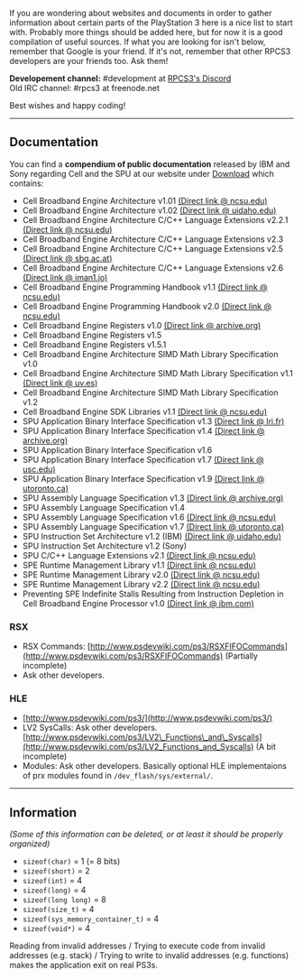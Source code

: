 If you are wondering about websites and documents in order to gather information about certain parts of the PlayStation 3 here is a nice list to start with. Probably more things should be added here, but for now it is a good compilation of useful sources. If what you are looking for isn't below, remember that Google is your friend. If it's not, remember that other RPCS3 developers are your friends too. Ask them!

**Developement channel:** #development at [RPCS3's Discord](https://discord.me/RPCS3)
<br>
Old IRC channel: #rpcs3 at freenode.net

Best wishes and happy coding!

---

## Documentation
You can find a **compendium of public documentation** released by IBM and Sony regarding Cell and the SPU at our website under [Download](https://rpcs3.net/download) which contains:
- Cell Broadband Engine Architecture v1.01 [(Direct link @ ncsu.edu)](http://moss.csc.ncsu.edu/~mueller/cluster/ps3/SDK3.0/docs/arch/CBEA_v1.01_3Oct2006.pdf)
- Cell Broadband Engine Architecture v1.02 [(Direct link @ uidaho.edu)](https://seniordesign.engr.uidaho.edu/2008_2009/hot_threads/docs/CBEA_v1.02_11Oct2007_pub.pdf)
- Cell Broadband Engine Architecture C/C++ Language Extensions v2.2.1 [(Direct link @ ncsu.edu)](http://moss.csc.ncsu.edu/~mueller/cluster/ps3/C++_Language_Extensions_for_CBEA.v2.2.1.pdf)
- Cell Broadband Engine Architecture C/C++ Language Extensions v2.3
- Cell Broadband Engine Architecture C/C++ Language Extensions v2.5 [(Direct link @ sbg.ac.at)](http://www.cosy.sbg.ac.at/~rkutil/dsp08/Language_Extensions_for_CBEA_2.5.pdf)
- Cell Broadband Engine Architecture C/C++ Language Extensions v2.6 [(Direct link @ iman1.jo)](http://iman1.jo/iman1/images/IMAN1-User-Site-Files/Standards/Language_Extensions_for_CBEA_2.6.pdf)
- Cell Broadband Engine Programming Handbook v1.1 [(Direct link @ ncsu.edu)](http://moss.csc.ncsu.edu/~mueller/cluster/ps3/CBE_Tutorial_v1.1_15June2006.pdf)
- Cell Broadband Engine Programming Handbook v2.0 [(Direct link @ ncsu.edu)](http://moss.csc.ncsu.edu/~mueller/cluster/ps3/CBE_Tutorial_v2.0_15December2006.pdf)
- Cell Broadband Engine Registers v1.0 [(Direct link @ archive.org)](https://ia800807.us.archive.org/10/items/CBEPublicRegistersV10/CBE_Public_Registers_v10.pdf)
- Cell Broadband Engine Registers v1.5
- Cell Broadband Engine Registers v1.5.1 
- Cell Broadband Engine Architecture SIMD Math Library Specification v1.0
- Cell Broadband Engine Architecture SIMD Math Library Specification v1.1 [(Direct link @ uv.es)](https://informatica.uv.es/guia/asignatu/AAC/ps3/documentacion/SIMD_Library_Specification_for_CBEA_1.1.pdf)
- Cell Broadband Engine Architecture SIMD Math Library Specification v1.2
- Cell Broadband Engine SDK Libraries v1.1 [(Direct link @ ncsu.edu)](http://moss.csc.ncsu.edu/~mueller/cluster/ps3/libraries_SDK.pdf)
- SPU Application Binary Interface Specification v1.3 [(Direct link @ lri.fr)](https://www.lri.fr/~lacas/ComputerArchitecture/SPU_ABI_v13.pdf)
- SPU Application Binary Interface Specification v1.4 [(Direct link @ archive.org)](https://ia800808.us.archive.org/0/items/SPUABIV14/SPU_ABI_v14.pdf)
- SPU Application Binary Interface Specification v1.6
- SPU Application Binary Interface Specification v1.7 [(Direct link @ usc.edu)](http://ilab.usc.edu/packages/cell-processor/docs/SPU_ABI-Specification_1.7.pdf)
- SPU Application Binary Interface Specification v1.9 [(Direct link @ utoronto.ca)](https://support.scinet.utoronto.ca/Manuals/Cell/SPU_ABI-Specification_1.9.pdf)
- SPU Assembly Language Specification v1.3 [(Direct link @ archive.org)](https://ia600601.us.archive.org/26/items/SPUAssemblyLanguageV13/SPU_assembly_language_v13.pdf)
- SPU Assembly Language Specification v1.4
- SPU Assembly Language Specification v1.6 [(Direct link @ ncsu.edu)](http://moss.csc.ncsu.edu/~mueller/cluster/ps3/SDK3.0/docs/standards/SPU_Assembly_Language_Spec_1.6.pdf)
- SPU Assembly Language Specification v1.7 [(Direct link @ utoronto.ca)](https://support.scinet.utoronto.ca/Manuals/Cell/SPU_Assembly_Language_Specification_1.7.pdf)
- SPU Instruction Set Architecture v1.2 (IBM) [(Direct link @ uidaho.edu)](https://seniordesign.engr.uidaho.edu/2008_2009/hot_threads/docs/SPU_ISA_v1.2_27Jan2007_pub.pdf)
- SPU Instruction Set Architecture v1.2 (Sony)
- SPU C/C++ Language Extensions v2.1 [(Direct link @ ncsu.edu)](http://moss.csc.ncsu.edu/~mueller/cluster/ps3/SPU_language_extensions_v21.pdf)
- SPE Runtime Management Library v1.1 [(Direct link @ ncsu.edu)](http://moss.csc.ncsu.edu/~mueller/cluster/ps3/libspe_v1.1.pdf)
- SPE Runtime Management Library v2.0 [(Direct link @ ncsu.edu)](http://moss.csc.ncsu.edu/~mueller/cluster/ps3/doc/libspe-v2.0.pdf)
- SPE Runtime Management Library v2.2 [(Direct link @ ncsu.edu)](http://moss.csc.ncsu.edu/~mueller/cluster/ps3/SPE_Runtime_Management_API_v2.2.pdf)
- Preventing SPE Indefinite Stalls Resulting from Instruction Depletion in Cell Broadband Engine Processor v1.0 [(Direct link @ ibm.com)](https://www-01.ibm.com/chips/techlib/techlib.nsf/techdocs/C5996EDB722D3A478725728E0074B465/$file/SPUstall_app_V1.0_26Feb2007.pdf)


### RSX
* RSX Commands: [http://www.psdevwiki.com/ps3/RSXFIFOCommands](http://www.psdevwiki.com/ps3/RSXFIFOCommands) (Partially incomplete)
* Ask other developers.


### HLE
* [http://www.psdevwiki.com/ps3/](http://www.psdevwiki.com/ps3/)
* LV2 SysCalls: Ask other developers. [http://www.psdevwiki.com/ps3/LV2\_Functions\_and\_Syscalls](http://www.psdevwiki.com/ps3/LV2_Functions_and_Syscalls) (A bit incomplete)
* Modules: Ask other developers. Basically optional HLE implementaions of prx modules found in `/dev_flash/sys/external/`.


---


## Information

_(Some of this information can be deleted, or at least it should be properly organized)_
* `sizeof(char)` = 1 (= 8 bits)
* `sizeof(short)` = 2
* `sizeof(int)` = 4
* `sizeof(long)` = 4
* `sizeof(long long)` = 8
* `sizeof(size_t)` = 4
* `sizeof(sys_memory_container_t)` = 4
* `sizeof(void*)` = 4

Reading from invalid addresses / Trying to execute code from invalid addresses (e.g. stack) / Trying to write to invalid addresses (e.g. functions) makes the application exit on real PS3s.